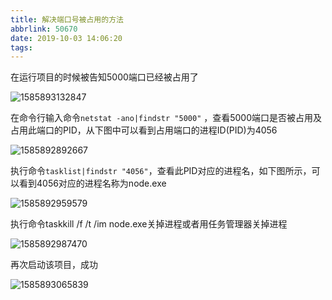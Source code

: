 ```yaml
---
title: 解决端口号被占用的方法
abbrlink: 50670
date: 2019-10-03 14:06:20
tags:
---
```








在运行项目的时候被告知5000端口已经被占用了

![1585893132847](/解决端口号被占用的方法/0.png)

<!--more-->

在命令行输入命令`netstat -ano|findstr "5000"` ，查看5000端口是否被占用及占用此端口的PID，从下图中可以看到占用端口的进程ID(PID)为4056

![1585892892667](/解决端口号被占用的方法/1.png)



执行命令`tasklist|findstr "4056"`，查看此PID对应的进程名，如下图所示，可以看到4056对应的进程名称为node.exe 

![1585892959579](/解决端口号被占用的方法/2.png)





 执行命令taskkill /f /t /im node.exe关掉进程或者用任务管理器关掉进程 

![1585892987470](/解决端口号被占用的方法/3.png)





再次启动该项目，成功

![1585893065839](/解决端口号被占用的方法/4.png)